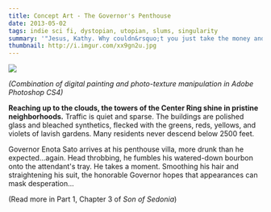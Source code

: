 ```yaml
---
title: Concept Art - The Governor's Penthouse
date: 2013-05-02
tags: indie sci fi, dystopian, utopian, slums, singularity
summary: '"Jesus, Kathy. Why couldn&rsquo;t you just take the money and keep quiet?" - Governor Enota Sato'
thumbnail: http://i.imgur.com/xx9gn2u.jpg
---
```


 [<img src="http://i.imgur.com/0whwtyb.jpg">](http://i.imgur.com/0whwtyb.jpg "Click for full res")

*(Combination of digital painting and photo-texture manipulation in Adobe Photoshop CS4)*

**Reaching up to the clouds, the towers of the Center Ring shine in pristine neighborhoods.** Traffic is quiet and sparse. The buildings are polished glass and bleached synthetics, flecked with the greens, reds, yellows, and violets of lavish gardens. Many residents never descend below 2500 feet.

Governor Enota Sato arrives at his penthouse villa, more drunk than he expected...again. Head throbbing, he fumbles his watered-down bourbon onto the attendant's tray. He takes a moment. Smoothing his hair and straightening his suit, the honorable Governor hopes that appearances can mask desperation...

(Read more in Part 1, Chapter 3 of *Son of Sedonia*)






